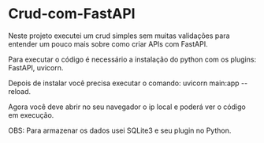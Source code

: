 # Crud-com-FastAPI
Neste projeto executei um crud simples sem muitas validações para entender um pouco mais sobre como criar APIs com FastAPI.

Para executar o código é necessário a instalação do python com os plugins: FastAPI, uvicorn.

Depois de instalar você precisa executar o comando: uvicorn main:app --reload.

Agora você deve abrir no seu navegador o ip local e poderá ver o código em execução.

OBS: Para armazenar os dados usei SQLite3 e seu plugin no Python.
